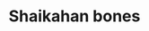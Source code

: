 ---
layout: item
title: Shaikahan bones
item-id: 3123
datatable: true
id: 3123
name: "Shaikahan bones"
members: true
lowalch: 0
highalch: 0
examine: "Large glistening bones which glow with a pale yellow aura."
monsters:
  - id: 4708
    name: "The Shaikahan"
    members: true
    combat_level: 83
    wiki_url: "https://oldschool.runescape.wiki/w/The_Shaikahan"
    drops:
      - quantity: "1"
        rarity: 1
    image: "https://oldschool.runescape.wiki/images/thumb/f/f5/The_Shaikahan.png/230px-The_Shaikahan.png?52537"
---
